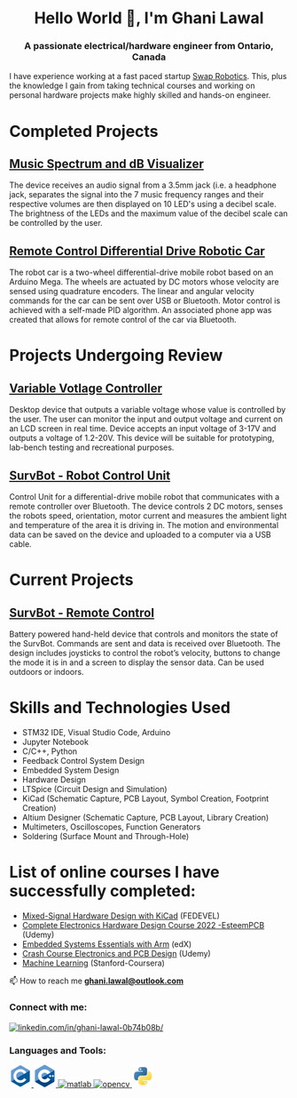 <h1 align="center">Hello World 👋, I'm Ghani Lawal</h1>
<h3 align="center">A passionate electrical/hardware engineer from Ontario, Canada</h3>

I have experience working at a fast paced startup [Swap Robotics](https://www.swaprobotics.com).  This, plus the knowledge I gain from taking technical courses and working on personal hardware projects make highly skilled and hands-on engineer.

# Completed Projects
## [Music Spectrum and dB Visualizer](https://github.com/GhanGhan/Music_Visualizer)
The device receives an audio signal from a 3.5mm jack (i.e. a headphone jack, separates the signal into the 7 music frequency ranges and their respective volumes are then displayed on 10 LED's using a decibel scale. The brightness of the LEDs and the maximum value of the decibel scale can be controlled by the user.

## [Remote Control Differential Drive Robotic Car](https://github.com/GhanGhan/Robot_Smart_Car)
The robot car is a two-wheel differential-drive mobile robot based on an Arduino Mega. The wheels are actuated by DC motors whose velocity are sensed using quadrature encoders. The linear and angular velocity commands for the car can be sent over USB or Bluetooth.  Motor control is achieved with a self-made PID algorithm.  An associated phone app was created that allows for remote control of the car via Bluetooth.

# Projects Undergoing Review
## [Variable Votlage Controller](https://github.com/GhanGhan/Variable_Voltage_Controller)
Desktop device that outputs a variable voltage whose value is controlled by the user. The user can monitor the input and output voltage and current on an LCD screen in real time.  Device accepts an input voltage of 3-17V and outputs a voltage of 1.2-20V. This device will be suitable for prototyping, lab-bench testing and recreational purposes.

## [SurvBot - Robot Control Unit](https://github.com/GhanGhan/SurvBot) 
Control Unit for a differential-drive mobile robot that communicates with a remote controller over Bluetooth.  The device controls 2 DC motors, senses the robots speed, orientation, motor current and measures the ambient light and temperature of the area it is driving in.   The motion and environmental data can be saved on the device and uploaded to a computer via a USB cable.  

# Current Projects
## [SurvBot - Remote Control](https://github.com/GhanGhan/SurvBot) 
Battery powered hand-held device that controls and monitors the state of the SurvBot.  Commands are sent and data is received over Bluetooth.  The design includes joysticks to control the robot’s velocity, buttons to change the mode it is in and a screen to display the sensor data.  Can be used outdoors or indoors.

# Skills and Technologies Used
-	STM32 IDE, Visual Studio Code, Arduino
-	Jupyter Notebook
-	C/C++, Python
-	Feedback Control System Design
-	Embedded System Design
-	Hardware Design
-	LTSpice (Circuit Design and Simulation)
-	KiCad (Schematic Capture, PCB Layout, Symbol Creation, Footprint Creation)
-	Altium Designer (Schematic Capture, PCB Layout, Library Creation)
-	Multimeters, Oscilloscopes, Function Generators
-	Soldering (Surface Mount and Through-Hole)


# List of online courses I have successfully completed:
  - [Mixed-Signal Hardware Design with KiCad](https://certificate.fedevel.education/137c159d37506c5517087e200.pdf) (FEDEVEL)
  - [Complete Electronics Hardware Design Course 2022 -EsteemPCB](https://www.udemy.com/certificate/UC-d1c49dd4-01d9-45d1-aaf3-c9fa9a8a2be2/) (Udemy)
  - [Embedded Systems Essentials with Arm](https://courses.edx.org/certificates/865e42d2027d42fb9165240f765f9dfc) (edX)
  - [Crash Course Electronics and PCB Design](https://www.udemy.com/certificate/UC-379ced05-0b51-4840-a380-84081d620ae7/) (Udemy)
  - [Machine Learning](https://www.coursera.org/account/accomplishments/verify/FDLLCFYFQD9B?utm_source=link&utm_medium=certificate&utm_content=cert_image&utm_campaign=sharing_cta&utm_product=course) (Stanford-Coursera)



📫 How to reach me **ghani.lawal@outlook.com**



<h3 align="left">Connect with me:</h3>
<p align="left">
<a href="https://linkedin.com/in/linkedin.com/in/ghani-lawal-0b74b08b/" target="blank"><img align="center" src="https://raw.githubusercontent.com/rahuldkjain/github-profile-readme-generator/master/src/images/icons/Social/linked-in-alt.svg" alt="linkedin.com/in/ghani-lawal-0b74b08b/" height="30" width="40" /></a>
</p>

<h3 align="left">Languages and Tools:</h3>
<p align="left"> <a href="https://www.cprogramming.com/" target="_blank" rel="noreferrer"> <img src="https://raw.githubusercontent.com/devicons/devicon/master/icons/c/c-original.svg" alt="c" width="40" height="40"/> </a> <a href="https://www.w3schools.com/cpp/" target="_blank" rel="noreferrer"> <img src="https://raw.githubusercontent.com/devicons/devicon/master/icons/cplusplus/cplusplus-original.svg" alt="cplusplus" width="40" height="40"/> </a> <a href="https://www.mathworks.com/" target="_blank" rel="noreferrer"> <img src="https://upload.wikimedia.org/wikipedia/commons/2/21/Matlab_Logo.png" alt="matlab" width="40" height="40"/> </a> <a href="https://opencv.org/" target="_blank" rel="noreferrer"> <img src="https://www.vectorlogo.zone/logos/opencv/opencv-icon.svg" alt="opencv" width="40" height="40"/> </a> <a href="https://www.python.org" target="_blank" rel="noreferrer"> <img src="https://raw.githubusercontent.com/devicons/devicon/master/icons/python/python-original.svg" alt="python" width="40" height="40"/> </a> </p>

